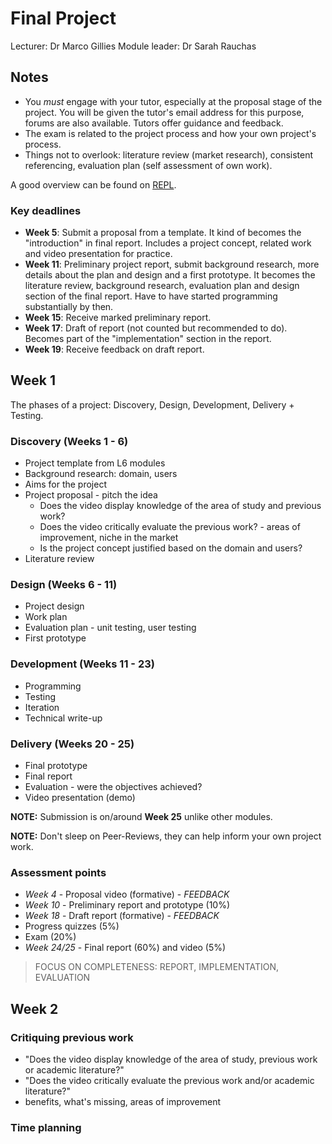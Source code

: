 # Final Project
Lecturer: Dr Marco Gillies
Module leader: Dr Sarah Rauchas

## Notes
- You *must* engage with your tutor, especially at the proposal stage of the project. You will be given the tutor's email address for this purpose, forums are also available. Tutors offer guidance and feedback.
- The exam is related to the project process and how your own project's process.
- Things not to overlook: literature review (market research), consistent referencing, evaluation plan (self assessment of own work).

A good overview can be found on [REPL](https://world-class.github.io/REPL/modules/level-6/cm-3070-final-project/).

### Key deadlines
- **Week 5**: Submit a proposal from a template. It kind of becomes the "introduction" in final report. Includes a project concept, related work and video presentation for practice.
- **Week 11**: Preliminary project report, submit background research, more details about the plan and design and a first prototype. It becomes the literature review, background research, evaluation plan and design section of the final report. Have to have started programming substantially by then.
- **Week 15**: Receive marked preliminary report.
- **Week 17**: Draft of report (not counted but recommended to do). Becomes part of the "implementation" section in the report.
- **Week 19**: Receive feedback on draft report.

## Week 1
The phases of a project: Discovery, Design, Development, Delivery + Testing.

### Discovery (Weeks 1 - 6)
- Project template from L6 modules
- Background research: domain, users
- Aims for the project
- Project proposal - pitch the idea
  - Does the video display knowledge of the area of study and previous work?
  - Does the video critically evaluate the previous work? - areas of improvement, niche in the market
  - Is the project concept justified based on the domain and users?
- Literature review

### Design (Weeks 6 - 11)
- Project design
- Work plan
- Evaluation plan - unit testing, user testing
- First prototype

### Development (Weeks 11 - 23)
- Programming
- Testing
- Iteration
- Technical write-up

### Delivery (Weeks 20 - 25)
- Final prototype
- Final report
- Evaluation - were the objectives achieved?
- Video presentation (demo)

**NOTE:** Submission is on/around **Week 25** unlike other modules.

**NOTE:** Don't sleep on Peer-Reviews, they can help inform your own project work.

### Assessment points
- *Week 4* - Proposal video (formative) - *FEEDBACK*
- *Week 10* - Preliminary report and prototype (10%)
- *Week 18* - Draft report (formative) - *FEEDBACK*
- Progress quizzes (5%)
- Exam (20%)
- *Week 24/25* - Final report (60%) and video (5%)

> FOCUS ON COMPLETENESS: REPORT, IMPLEMENTATION, EVALUATION

## Week 2
### Critiquing previous work 
- "Does the video display knowledge of the area of study, previous work or academic literature?"
- "Does the video critically evaluate the previous work and/or academic literature?"
- benefits, what's missing, areas of improvement

### Time planning